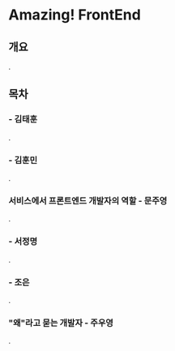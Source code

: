 # Amazing! FrontEnd

## 개요

.

## 목차

###  - 김태훈

.

###  - 김훈민

.

### 서비스에서 프론트엔드 개발자의 역할 - 문주영

.

###  - 서정명

.

### - 조은

.

### "왜"라고 묻는 개발자 - 주우영

.
